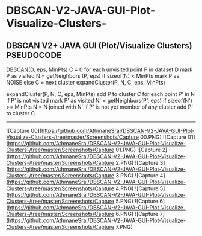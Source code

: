 # DBSCAN-V2-JAVA-GUI-Plot-Visualize-Clusters-
DBSCAN V2+ JAVA GUI (Plot/Visualize Clusters)
PSEUDOCODE
-------------------------------------

DBSCAN(D, eps, MinPts)
   C = 0
   for each unvisited point P in dataset D
      mark P as visited
      N = getNeighbors (P, eps)
      if sizeof(N) < MinPts
         mark P as NOISE
      else
         C = next cluster
         expandCluster(P, N, C, eps, MinPts)
          
expandCluster(P, N, C, eps, MinPts)
   add P to cluster C
   for each point P' in N 
      if P' is not visited
         mark P' as visited
         N' = getNeighbors(P', eps)
         if sizeof(N') >= MinPts
            N = N joined with N'
      if P' is not yet member of any cluster
         add P' to cluster C
		 
---------------------------------------
![Capture 00](https://github.com/AthmaneSrai/DBSCAN-V2-JAVA-GUI-Plot-Visualize-Clusters-/tree/master/Screenshots/Capture 00.PNG)
![Capture 01](https://github.com/AthmaneSrai/DBSCAN-V2-JAVA-GUI-Plot-Visualize-Clusters-/tree/master/Screenshots/Capture 01.PNG)
![Capture 2](https://github.com/AthmaneSrai/DBSCAN-V2-JAVA-GUI-Plot-Visualize-Clusters-/tree/master/Screenshots/Capture 2.PNG)
![Capture 3](https://github.com/AthmaneSrai/DBSCAN-V2-JAVA-GUI-Plot-Visualize-Clusters-/tree/master/Screenshots/Capture 3.PNG)
![Capture 4](https://github.com/AthmaneSrai/DBSCAN-V2-JAVA-GUI-Plot-Visualize-Clusters-/tree/master/Screenshots/Capture 4.PNG)
![Capture 5](https://github.com/AthmaneSrai/DBSCAN-V2-JAVA-GUI-Plot-Visualize-Clusters-/tree/master/Screenshots/Capture 5.PNG)
![Capture 6](https://github.com/AthmaneSrai/DBSCAN-V2-JAVA-GUI-Plot-Visualize-Clusters-/tree/master/Screenshots/Capture 6.PNG)
![Capture 7](https://github.com/AthmaneSrai/DBSCAN-V2-JAVA-GUI-Plot-Visualize-Clusters-/tree/master/Screenshots/Capture 7.PNG)



